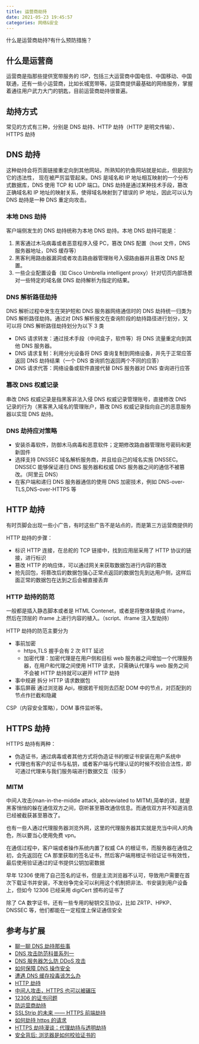 ```yaml
---
title: 运营商劫持
date: 2021-05-23 19:45:57
categories: 网络&安全
---
```


什么是运营商劫持?有什么预防措施？

<!--more-->

## 什么是运营商

运营商是指那些提供宽带服务的 ISP，包括三大运营商中国电信、中国移动、中国联通，还有一些小运营商，比如长城宽带等。运营商提供最基础的网络服务，掌握着通往用户武力大门的钥匙，目前运营商劫持很普遍。

## 劫持方式

常见的方式有三种，分别是 DNS 劫持、HTTP 劫持（HTTP 是明文传输）、HTTPS 劫持

## DNS 劫持

这种劫持会将页面链接重定向到其他网站，所熟知的钓鱼网站就是如此，但是因为它的违法性， 现在被严厉监管起来。DNS 是域名和 IP 地址相互映射的一个分布式数据库，DNS 使用 TCP 和 UDP 端口。DNS 劫持是通过某种技术手段，篡改正确域名和 IP 地址的映射关系，使得域名映射到了错误的 IP 地址，因此可以认为 DNS 劫持是一种 DNS 重定向攻击。

### 本地 DNS 劫持

客户端侧发生的 DNS 劫持统称为本地 DNS 劫持。本地 DNS 劫持可能是：

1. 黑客通过木马病毒或者恶意程序入侵 PC，篡改 DNS 配置（host 文件，DNS 服务器地址，DNS 缓存等）
2. 黑客利用路由器漏洞或者攻击路由器管理账号入侵路由器并且篡改 DNS 配置。
3. 一些企业配置设备（如 Cisco Umbrella intelligent proxy）针对切页内部场景对一些特定的域名做 DNS 劫持解析为指定的结果。

### DNS 解析路径劫持

DNS 解析过程中发生在哭护短和 DNS 服务器网络通信时的 DNS 劫持统一归类为 DNS 解析路径劫持。通过对 DNS 解析报文在查询阶段的劫持路径进行划分，又可以将 DNS 解析路径劫持划分为以下 3 类

- DNS 请求转发：通过技术手段（中间盒子，软件等）将 DNS 流量重定向到其他 DNS 服务器。
- DNS 请求复制：利用分光设备将 DNS 查询复制到网络设备，并先于正常应答返回 DNS 劫持结果（一个 DNS 查询抓包返回两个不同的应答）
- DNS 请求代答：网络设备或软件直接代替 DNS 服务器对 DNS 查询进行应答

### 篡改 DNS 权威记录

串改 DNS 权威记录是指黑客非法入侵 DNS 权威记录管理账号，直接修改 DNS 记录的行为（黑客黑入域名的管理账户，篡改 DNS 权威记录指向自己的恶意服务器以实现 DNS 劫持。

### DNS 劫持应对策略

- 安装杀毒软件，防御木马病毒和恶意软件；定期修改路由器管理账号密码和更新固件
- 选择支持 DNSSEC 域名解析服务商，并且给自己的域名实施 DNSSEC。DNSSEC 能够保证递归 DNS 服务器和权威 DNS 服务器之间的通信不被篡改。（阿里云 DNS）
- 在客户端和递归 DNS 服务器通信的使用 DNS 加密技术，例如 DNS-over-TLS,DNS-over-HTTPS 等

## HTTP 劫持

有时页脚会出现一些小广告，有时这些广告不是站点的，而是第三方运营商提供的

HTTP 劫持的步骤：

- 标识 HTTP 连接，在总舵的 TCP 链接中，找到应用层采用了 HTTP 协议的链接，进行标识
- 篡改 HTTP 的响应体，可以通过网关来获取数据包进行内容的篡改
- 抢先回包，将篡改后的数据包强心正常点返回的数据包先到达用户侧，这样后面正常的数据包在达到之后会被直接丢弃

### HTTP 劫持的防范

一般都是插入静态脚本或者是 HTML Contenet，或者是将整体替换成 iframe，然后在顶层的 iframe 上进行内容的植入。（script、iframe 注入型劫持）

HTTP 劫持的防范主要分为

- 事前加密
  - https,TLS 握手会有 2 次 RTT 延迟
  - 加密代理：加密代理是在用户侧和目标 web 服务器之间增加一个代理服务器，在用户和代理之间使用 HTTP 请求，只需确认代理与 web 服务之间不会被 HTTP 劫持就可以避开 HTTP 劫持
- 事中规避
  拆分 HTTP 请求数据包
- 事后屏蔽
  通过浏览器 Api，根据若干规则去匹配 DOM 中的节点，对匹配到的节点作拦截和隐藏

CSP（内容安全策略），DOM 事件监听等。

## HTTPS 劫持

HTTPS 劫持有两种：

- 伪造证书，通过病毒或者其他方式将伪造证书的根证书安装在用户系统中
- 代理也有客户的证书与私钥，或者客户端与代理认证的时候不校验合法性，即可通过代理来与我们服务端进行数据交互（较多）

### MITM

中间人攻击(man-in-the-middle attack, abbreviated to MITM),简单的讲，就是黑客悄悄的躲在通信双方之间，窃听甚至篡改通信信息。而通信双方并不知道消息已经被截获甚至篡改了。

也有一些人通过代理服务器浏览外网，这里的代理服务器其实就是充当中间人的角色，所以要当心使用免费 vpn。

在通信过程中，客户端或者操作系统内置了权威 CA 的根证书，而服务器在通信之初，会先返回在 CA 那里获取的签名证书，然后客户端用根证书验证证书有效性，最后使用验证通过的证书提供公钥加密数据

早年 12306 使用了自己签名的证书，但是主流浏览器不认可，导致用户需要在首次下载证书并安装，不发纷争完全可以利用这个机制把非法、书安装到用户设备上，但如今 12306 已经采用 digiCert 颁布的证书了

除了 CA 数字证书，还有一些专用的秘钥交互协议，比如 ZRTP、HPKP、DNSSEC 等，他们都能在一定程度上保证通信安全

## 参考与扩展

- [聊一聊 DNS 劫持那些事](https://zhuanlan.zhihu.com/p/86538629)
- [DNS 攻击防范科普系列一](https://developer.aliyun.com/article/711961)
- [DNS 服务器怎么防 DDoS 攻击](https://www.aliyun.com/?spm=a2c6h.12873639.J_8058803260.1.17a82993X6QmeG)
- [如何保障 DNS 操作安全](https://developer.aliyun.com/article/716777)
- [遭遇 DNS 缓存投毒该怎么办](https://developer.aliyun.com/article/718497)
- [HTTP 劫持](https://zhuanlan.zhihu.com/p/31344484)
- [中间人攻击，HTTPS 也可以被碾压](https://segmentfault.com/a/1190000020405407)
- [12306 的证书问题](https://weibo.com/p/230418639769c30102vx8d?mod=zwenzhang&sudaref=www.google.com)
- [防运营商劫持](https://juejin.cn/post/6844903713669283847)
- [SSLStrip 的未来 —— HTTPS 前端劫持](https://fex.baidu.com/blog/2014/08/ssl-frontend-hijack/)
- [如何劫持 https 的请求](https://github.com/airuikun/Weekly-FE-Interview/issues/11)
- [HTTPS 劫持漫谈：代理劫持与透明劫持](https://blog.xray.cool/post/HTTPS-hijacking/)
- [安全背后: 浏览器是如何校验证书的](https://cjting.me/2021/03/02/how-to-validate-tls-certificate/)
